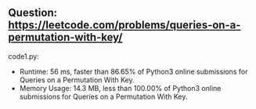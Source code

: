 ## Question: https://leetcode.com/problems/queries-on-a-permutation-with-key/

code1.py:
* Runtime: 56 ms, faster than 86.65% of Python3 online submissions for Queries on a Permutation With Key.
* Memory Usage: 14.3 MB, less than 100.00% of Python3 online submissions for Queries on a Permutation With Key.